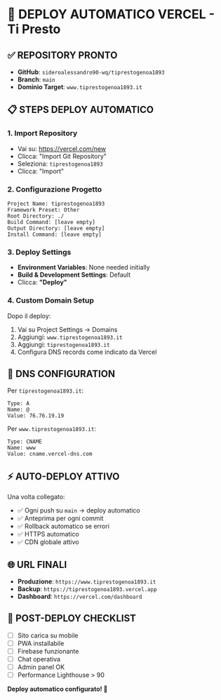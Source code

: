 # 🚀 DEPLOY AUTOMATICO VERCEL - Ti Presto

## ✅ REPOSITORY PRONTO
- **GitHub**: `sideroalessandro90-wq/tiprestogenoa1893`
- **Branch**: `main` 
- **Dominio Target**: `www.tiprestogenoa1893.it`

## 📋 STEPS DEPLOY AUTOMATICO

### 1. **Import Repository**
- Vai su: https://vercel.com/new
- Clicca: "Import Git Repository"
- Seleziona: `tiprestogenoa1893`
- Clicca: "Import"

### 2. **Configurazione Progetto**
```
Project Name: tiprestogenoa1893
Framework Preset: Other
Root Directory: ./
Build Command: [leave empty]
Output Directory: [leave empty] 
Install Command: [leave empty]
```

### 3. **Deploy Settings**
- **Environment Variables**: None needed initially
- **Build & Development Settings**: Default
- Clicca: **"Deploy"**

### 4. **Custom Domain Setup**
Dopo il deploy:
1. Vai su Project Settings → Domains
2. Aggiungi: `www.tiprestogenoa1893.it`
3. Aggiungi: `tiprestogenoa1893.it`
4. Configura DNS records come indicato da Vercel

## 🎯 DNS CONFIGURATION

Per `tiprestogenoa1893.it`:
```
Type: A
Name: @
Value: 76.76.19.19
```

Per `www.tiprestogenoa1893.it`:
```
Type: CNAME
Name: www
Value: cname.vercel-dns.com
```

## ⚡ AUTO-DEPLOY ATTIVO

Una volta collegato:
- ✅ Ogni push su `main` → deploy automatico
- ✅ Anteprima per ogni commit
- ✅ Rollback automatico se errori
- ✅ HTTPS automatico
- ✅ CDN globale attivo

## 🌐 URL FINALI

- **Produzione**: `https://www.tiprestogenoa1893.it`
- **Backup**: `https://tiprestogenoa1893.vercel.app`
- **Dashboard**: `https://vercel.com/dashboard`

## 📱 POST-DEPLOY CHECKLIST

- [ ] Sito carica su mobile
- [ ] PWA installabile
- [ ] Firebase funzionante
- [ ] Chat operativa
- [ ] Admin panel OK
- [ ] Performance Lighthouse > 90

**Deploy automatico configurato! 🚀**